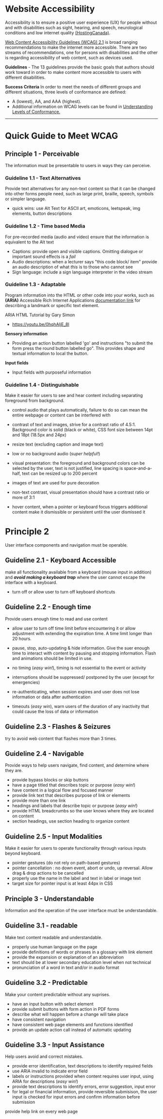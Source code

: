
# Website Accessibility

Accessibility is to ensure a positive user experience (UX) for people without and with disabilities such as sight, hearing, and speech, neurological conditions and low internet quality [(HostingCanada)](https://hostingcanada.org/canadian-website-accessibility-guidelines/). 

[Web Content Accessibility Guidelines (WCAG) 2.1](https://www.w3.org/TR/2018/REC-WCAG21-20180605/) is broad ranging recommendations to make the internet more accessible. There are two streams of recommendations, one for persons with disabilities and the other is regarding accessibility of web content, such as devices used. 


**Guidelines** - The 13 guidelines provide the basic goals that authors should work toward in order to make content more accessible to users with different disabilities.


**Success Criteria** In order to meet the needs of different groups and different situations, three levels of conformance are defined: 
- A (lowest), AA, and AAA (highest). 
- Additional information on WCAG levels can be found in [Understanding Levels of Conformance.](https://www.w3.org/WAI/WCAG21/Understanding/conformance#levels)



---
# Quick Guide to Meet WCAG

## Principle 1 - Perceivable

The information must be presentable to users in ways they can perceive. 

### Guideline 1.1 - Text Alternatives

Provide text alternatives for any non-text content so that it can be changed into other forms people need, such as large print, braille, speech, symbols or simpler language.

- quick wins: use Alt Text for ASCII art, emoticons, leetspeak, img elements, button descriptions


### Guideline 1.2 - Time based Media

For pre-recorded media (audio and video) ensure that the information is equivalent to the Alt text

- Captions: provide open and visible captions. Omitting dialogue or important sound effects is a *fail*
- Audio descriptions: when a lecturer says "this code block/ item" provide an audio description of what *this* is to those who cannot see
- Sign language: include a sign language interpreter in the video stream


### Guideline 1.3 - Adaptable

Program information into the HTML or other code into your works, such as 
**(ARIA)** Accessible Rich Internet Applications [documentation link](https://www.w3.org/TR/wai-aria/) for describing a landmark or specific text element.

ARIA HTML Tutorial by Gary Simon
- https://youtu.be/0hqhAIjE_8I

**Sensory information**
- Providing an action button labelled 'go' and instructions "to submit the form press the round button labelled go". This provides shape and textual information to local the button.

**Input fields**
- Input fields with purposeful information


### Guideline 1.4 - Distinguishable

Make it easier for users to see and hear content including separating foreground from background.

- control audio that plays automatically, failure to do so can mean the entire webpage or content can be interfered with

- contrast of text and images, strive for a contrast ratio of 4.5:1. Background color is solid (black or white), CSS font size between 14pt and 18pt (18.5px and 24px)

- resize text (excluding caption and image text)

- low or no background audio (*super helpful!*)

- visual presentation: the foreground and background colors can be selected by the user, text is not justified, line spacing is space-and-a-half, text can be resized up to 200 percent

- images of text are used for pure decoration

- non-text contrast, visual presentation should have a contrast ratio or more of 3:1

- hover content, when a pointer or keyboard focus triggers additional content make it dismissible or persistent until the user dismissed it



# Principle 2

User interface components and navigation must be operable.

## Guideline 2.1 - Keyboard Accessible

make all functionality available from a keyboard (mouse input in addition) and ***avoid making a keyboard trap*** where the user cannot escape the interface with a keyboard.

- turn off or allow user to turn off keyboard shortcuts

## Guideline 2.2 - Enough time

Provide users enough time to read and use content

- allow user to turn off time limit before encountering it or allow adjustment with extending the expiration time. A time limit longer than 20 hours. 

- pause, stop, auto-updating & hide information. Give the suer enough time to interact with content by pausing and stopping information. Flash and animations should be limited in use.

- no timing (*easy win!*), timing is not essential to the event or activity

- interruptions should be suppressed/ postponed by the user (except for emergencies)

- re-authenticating, when session expires and user does not lose information or data after authentication

- timeouts (*easy win*), warn users of the duration of any inactivity that could cause the loss of data or information



## Guideline 2.3 - Flashes & Seizures

try to avoid web content that flashes more than 3 times.



## Guideline 2.4 - Navigable 

Provide ways to help users navigate, find content, and determine where they are.

- provide bypass blocks or skip buttons 
- have a page titled that describes topic or purpose (*easy win!*)
- have content in a logical flow and focused manner
- provide link text that describes purpose of link or elements
- provide more than one link
- headings and labels that describe topic or purpose (*easy win!*)
- provide HTML breadcrumbs so the user knows where they are located on content
- section headings, use section heading to organize content



## Guideline 2.5 - Input Modalities

Make it easier for users to operate functionality through various inputs beyond keyboard.

- pointer gestures (do not rely on path-based gestures)
- pointer cancellation : no down event, abort or undo, up reversal. Allow drag & drop actions to be cancelled
- properly use the name in the label and text in label or image text
- target size for pointer input is at least 44px in CSS




## Principle 3 - Understandable

Information and the operation of the user interface must be understandable.

## Guideline 3.1 - readable

Make text content readable and understandable.

- properly use human language on the page
- provide definitions of words or phrases in a glossary with link element 
- provide the expansion or explanation of an abbreviation
- text should be at lower secondary education level when not technical
- pronunciation of a word in text and/or in audio format


## Guideline 3.2 - Predictable

Make your content predictable without any suprises. 

- have an input button with select element
- provide submit buttons with form action in PDF forms
- describe what will happen before a change will take place
- have consistent navigation
- have consistent web page elements and functions identified
- provide an update action call instead of automatic updating


## Guideline 3.3 - Input Assistance

Help users avoid and correct mistakes.

- provide error identification, text descriptions to identify required fields
- use ARIA invalid to indicate error field
- labels or instructions provided when content requires user input, using ARIA for descriptions (*easy win!*)
- provide text descriptions to identify errors, error suggestion, input error 
- for legal or financial information, provide reversible submisison, the user input is checked for input errors and confirm information before submission

provide help link on every web page























